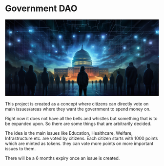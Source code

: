 # Government DAO





![image-20240212002836876](Images/image-20240212002836876.png)





This project is created as a concept where citizens can directly vote on main issues/areas where they want the government to spend money on.

Right now it does not have all the bells and whistles but something that is to be expanded upon. So there are some things that are arbitrarily decided.

The idea is the main issues like Education, Healthcare, Welfare, Infrastructure etc. are voted by citizens. Each citizen starts with 1000 points which are minted as tokens. they can vote more points on more important issues to them.

There will be a 6 months expiry once an issue is created. 









